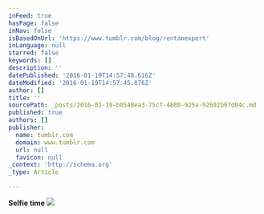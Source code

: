```yaml
---
inFeed: true
hasPage: false
inNav: false
isBasedOnUrl: 'https://www.tumblr.com/blog/rentanexpert'
inLanguage: null
starred: false
keywords: []
description: ''
datePublished: '2016-01-19T14:57:48.616Z'
dateModified: '2016-01-19T14:57:45.876Z'
author: []
title: ''
sourcePath: _posts/2016-01-19-b0548ea3-75cf-4880-925a-92692b67d04c.md
published: true
authors: []
publisher:
  name: tumblr.com
  domain: www.tumblr.com
  url: null
  favicon: null
_context: 'http://schema.org'
_type: Article

---
```

**Selfie time**
![](https://45.media.tumblr.com/2e88c213b28ee288215f895865920f38/tumblr_nvk0cu9x1m1qg39ewo1_500.gif)